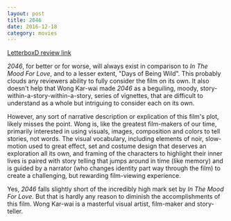 ```yaml
---
layout: post
title: 2046
date: 2016-12-18
category: movies
---
```

 
[LetterboxD review link](http://letterboxd.com/samarthbhaskar/film/2046/)

<em>2046</em>, for better or for worse, will always exist in comparison to <em>In The Mood For Love</em>, and to a lesser extent, "Days of Being Wild". This probably clouds any reviewers ability to fully consider the film on its own. It also doesn't help that Wong Kar-wai made <em>2046</em> as a beguiling, moody, story-within-a-story-within-a-story, series of vignettes, that are difficult to understand as a whole but intriguing to consider each on its own.

However, any sort of narrative description or explication of this film's plot, likely misses the point. Wong is, like the greatest film-makers of our time, primarily interested in using visuals, images, composition and colors to tell stories, not words. The visual vocabulary, including elements of noir, slow-motion used to great effect, set and costume design that deserves an exploration all its own, and framing of the characters to highlight their inner lives is paired with story telling that jumps around in time (like memory) and is guided by a narrator (who changes identity part way through the film) to create a challenging, but rewarding film-viewing experience. 

Yes, <em>2046</em> falls slightly short of the incredibly high mark set by <em>In The Mood For Love</em>. But that is hardly any reason to diminish the accomplishments of this film. Wong Kar-wai is a masterful visual artist, film-maker and story-teller. 